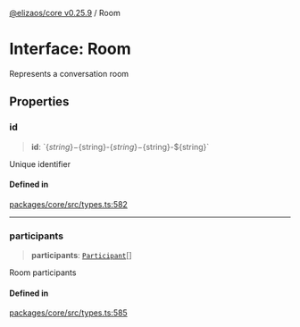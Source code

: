 [@elizaos/core v0.25.9](../index.md) / Room

# Interface: Room

Represents a conversation room

## Properties

### id

> **id**: \`$\{string\}-$\{string\}-$\{string\}-$\{string\}-$\{string\}\`

Unique identifier

#### Defined in

[packages/core/src/types.ts:582](https://github.com/elizaOS/eliza/blob/main/packages/core/src/types.ts#L582)

***

### participants

> **participants**: [`Participant`](Participant.md)[]

Room participants

#### Defined in

[packages/core/src/types.ts:585](https://github.com/elizaOS/eliza/blob/main/packages/core/src/types.ts#L585)
